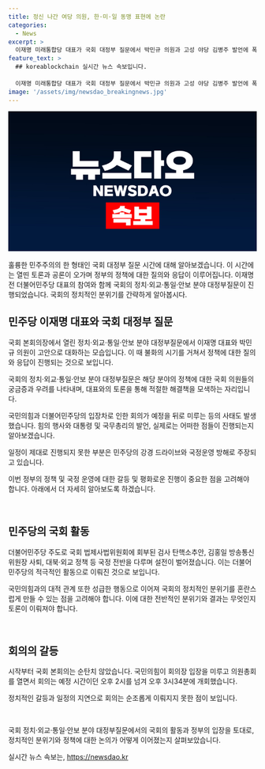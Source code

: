 ```yaml
---
title: 정신 나간 여당 의원, 한·미·일 동맹 표현에 논란
categories:
  - News
excerpt: >
  이재명 미래통합당 대표가 국회 대정부 질문에서 박민규 의원과 고성 야당 김병주 발언에 폭발하며 사과 공방 끝 정회 선포하는 사건이 발생했다. 더불어민주당 주도로 국정운영 방해라는 여당 주장과 극에 달한 언쟁으로 대정부질문이 중단된 상황이다. 갈등은 국정운영을 방해한다는 여당과 고성을 이유로 질의가 중단되는 등의 사태로 이어졌다. 관련하여 김홍일 방송통신위원장 탄핵과 대북·외교 정책 등에 대한 설전이 벌어졌고, 주요 정부 관계자들의 발언과 정치 세력 간의 갈등이 빚어졌다.
feature_text: >
  ## koreablockchain 실시간 뉴스 속보입니다.

  이재명 미래통합당 대표가 국회 대정부 질문에서 박민규 의원과 고성 야당 김병주 발언에 폭발하며 사과 공방 끝 정회 선포하는 사건이 발생했다. 더불어민주당 주도로 국정운영 방해라는 여당 주장과 극에 달한 언쟁으로 대정부질문이 중단된 상황이다. 갈등은 국정운영을 방해한다는 여당과 고성을 이유로 질의가 중단되는 등의 사태로 이어졌다. 관련하여 김홍일 방송통신위원장 탄핵과 대북·외교 정책 등에 대한 설전이 벌어졌고, 주요 정부 관계자들의 발언과 정치 세력 간의 갈등이 빚어졌다.
image: '/assets/img/newsdao_breakingnews.jpg'
---
```


<p><img src="/assets/img/newsdao_breakingnews.jpg" alt="koreablockchain 속보" /></p>

<p>훌륭한 민주주의의 한 형태인 국회 대정부 질문 시간에 대해 알아보겠습니다. 이 시간에는 열띤 토론과 공론이 오가며 정부의 정책에 대한 질의와 응답이 이루어집니다. 이재명 전 더불어민주당 대표의 참여와 함께 국회의 정치·외교·통일·안보 분야 대정부질문이 진행되었습니다. 국회의 정치적인 분위기를 간략하게 알아봅시다. </p>

<h2 data-ke-size="size26">민주당 이재명 대표와 국회 대정부 질문</h2>

<p>국회 본회의장에서 열린 정치·외교·통일·안보 분야 대정부질문에서 이재명 대표와 박민규 의원이 고안으로 대화하는 모습입니다. 이 때 불화의 시기를 거쳐서 정책에 대한 질의와 응답이 진행되는 것으로 보입니다. </p>

<p>국회의 정치·외교·통일·안보 분야 대정부질문은 해당 분야의 정책에 대한 국회 의원들의 궁금증과 우려를 나타내며, 대표와의 토론을 통해 적절한 해결책을 모색하는 자리입니다. </p>

<p>국민의힘과 더불어민주당의 입장차로 인한 회의가 예정을 뒤로 미루는 등의 사태도 발생했습니다. 힘의 행사와 대통령 및 국무총리의 발언, 실제로는 어떠한 점들이 진행되는지 알아보겠습니다. </p>

<p>일정이 제대로 진행되지 못한 부분은 민주당의 강경 드라이브와 국정운영 방해로 주장되고 있습니다.</p>

<p>이번 정부의 정책 및 국정 운영에 대한 갈등 및 평화로운 진행이 중요한 점을 고려해야 합니다. 아래에서 더 자세히 알아보도록 하겠습니다. </p>

<p data-ke-size="size16">&nbsp;</p>

<h2 data-ke-size="size26">민주당의 국회 활동</h2>

<p>더불어민주당 주도로 국회 법제사법위원회에 회부된 검사 탄핵소추안, 김홍일 방송통신위원장 사퇴, 대북·외교 정책 등 국정 전반을 다루며 설전이 벌어졌습니다. 이는 더불어민주당의 적극적인 활동으로 이뤄진 것으로 보입니다. </p>

<p>국민의힘과의 대적 관계 또한 성급한 행동으로 이어져 국회의 정치적인 분위기를 혼란스럽게 만들 수 있는 점을 고려해야 합니다. 이에 대한 전반적인 분위기와 결과는 무엇인지 토론이 이뤄져야 합니다. </p>

<p data-ke-size="size16">&nbsp;</p>

<h2 data-ke-size="size26">회의의 갈등</h2>

<p>시작부터 국회 본회의는 순탄치 않았습니다. 국민의힘이 회의장 입장을 미루고 의원총회를 열면서 회의는 예정 시간이던 오후 2시를 넘겨 오후 3시34분에 개회했습니다. </p>

<p>정치적인 갈등과 일정의 지연으로 회의는 순조롭게 이뤄지지 못한 점이 보입니다. </p>

<p data-ke-size="size16">&nbsp;</p>

<p>국회 정치·외교·통일·안보 분야 대정부질문에서의 국회의 활동과 정부의 입장을 토대로, 정치적인 분위기와 정책에 대한 논의가 어떻게 이어졌는지 살펴보았습니다.</p>
실시간 뉴스 속보는, <a href="https://newsdao.kr" rel="dofollow">https://newsdao.kr</a>


